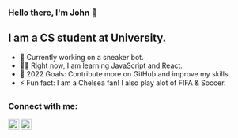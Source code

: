 ### Hello there, I'm John 👋 

## I am a CS student at University.

- 👀 Currently working on a sneaker bot.
- ✍🏾 Right now, I am learning JavaScript and React.
- 🥅 2022 Goals: Contribute more on GitHub and improve my skills.
- ⚡ Fun fact: I am a Chelsea fan! I also play alot of FIFA & Soccer.

### Connect with me:
[<img align="left" alt="codeSTACKr | Instagram" width="22px" src="https://cdn.jsdelivr.net/npm/simple-icons@v3/icons/instagram.svg" />][instagram]
[<img align="left" alt="codeSTACKr | LinkedIn" width="22px" src="https://cdn.jsdelivr.net/npm/simple-icons@v3/icons/linkedin.svg" />][linkedin]
<br/>

[instagram]: https://instagram.com/john_oreva
[linkedin]: https://linkedin.com/in/john-othuke
